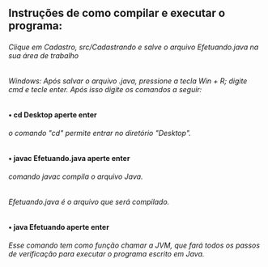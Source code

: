 **<h2>Instruções de como compilar e executar o programa:**

<h6>Clique em Cadastro, src/Cadastrando e salve o arquivo Efetuando.java na sua área de trabalho

<h6>Windows: Após salvar o arquivo .java, pressione a tecla Win + R; digite cmd e tecle enter. Após isso digite os comandos a seguir:

**<h4>• cd Desktop aperte enter**

<h6>o comando "cd" permite entrar no diretório "Desktop".


**<h4>• javac Efetuando.java aperte enter**

<h6>comando javac compila o arquivo Java.
<h6>Efetuando.java é o arquivo que será compilado.

**<h4>• java Efetuando aperte enter**

<h6>Esse comando tem como função chamar a JVM, que fará todos os passos de verificação para executar o programa escrito em Java.
